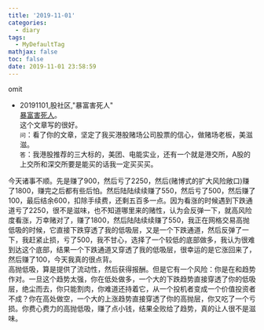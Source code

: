 ```yaml
---
title: '2019-11-01'
categories:
  - diary
tags:
  - MyDefaultTag
mathjax: false
toc: false
date: 2019-11-01 23:58:59
---
```

omit
<!--more-->

* 20191101,股社区,"暴富害死人"  
[暴富害死人](https://mp.weixin.qq.com/s/DUYp9Y3qf9sWHnd7vafgdw)。  
这个文章写的很好。  
`问`：看了你的文章，坚定了我买港股赌场公司股票的信心，做赌场老板，美滋滋。  
`答`：我港股推荐的三大标的，美团、电能实业，还有一个就是港交所，A股的上交所和深交所要是能买的话我一定买买买。  

今天诸事不顺。先是赚了900，然后亏了2250，然后(赌博式的扩大风险敞口)赚了1800，赚完之后都有些后怕。然后陆陆续续赚了550，然后亏了500，然后赚了100，最后结余600，扣除手续费，还剩五百多一点。因为看涨的时候遇到下跌通道亏了2250，很不是滋味，也不知道哪里来的赌性，认为会反弹一下，就高风险度看涨，万幸赌对了，赚了1800，然后陆陆续续赚了550，我正在网格交易高抛低吸的时候，它直接下跌穿透了我的低吸层，又是一个下跌通道，然后反弹了一下，我赶紧止损，亏了500，我不甘心，选择了一个较低的底部做多，我认为很难到达这个底部，结果一个下跌通道又穿透了我的低吸层，很幸运的是它涨回来了，然后赚了100，今天我真的很点背。  
高抛低吸，算是提供了流动性，然后获得报酬。但是它有一个风险：你是在和趋势作对。一旦这个趋势太强，你在低处做多，一个大的下跌趋势直接穿透了你的低吸层，绝尘而去，你只能割肉，你难道还持着它，从一个投机者变成一个价值投资者不成？你在高处做空，一个大的上涨趋势直接穿透了你的高抛层，你又吃了一个亏损。你费心费力的高抛低吸，赚了点小钱，结果全败给了趋势，真的让人很不是滋味。  
